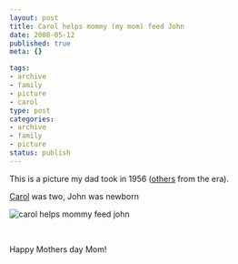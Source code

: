 ```yaml
--- 
layout: post
title: Carol helps mommy (my mom) feed John
date: 2008-05-12
published: true
meta: {}

tags: 
- archive
- family
- picture
- carol
type: post
categories: 
- archive
- family
- picture
status: publish
---
```



This is a picture my dad took in 1956 ([others](http://flickr.com/photos/andreweick/tags/1956/show/) from the era).

[Carol](/blog/2006/12/04/carol-anne-eick-july-9-1955-november-27-2006/) was two, John was newborn

  

![carol helps mommy feed john](http://media.eick.us/2011/05/337012702_7f625755fd.jpg)

  



  

 

  

Happy Mothers day Mom!

